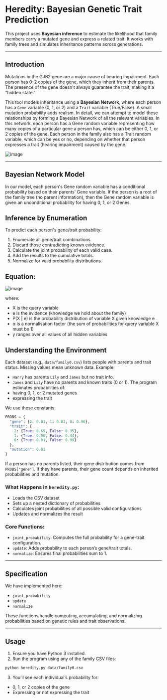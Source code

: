 # Heredity: Bayesian Genetic Trait Prediction

This project uses **Bayesian inference** to estimate the likelihood that family members carry a mutated gene and express a related trait. It works with family trees and simulates inheritance patterns across generations.

---
## Introduction

Mutations in the GJB2 gene are a major cause of hearing impairment. Each person has 0–2 copies of the gene, which they inherit from their parents. The presence of the gene doesn't always guarantee the trait, making it a “hidden state.”

This tool models inheritance using a **Bayesian Network**, where each person has a `Gene` variable (0, 1, or 2) and a `Trait` variable (True/False). A small mutation probability adds realism. In detail, we can attempt to model these relationships by forming a Bayesian Network of all the relevant variables. In this network, each person has a Gene random variable representing how many copies of a particular gene a person has, which can be either 0, 1, or 2 copies of the gene. Each person in the family also has a Trait random variable, which can be yes or no, depending on whether that person expresses a trait (hearing impairment) caused by the gene.

![image](https://github.com/zareenrahman/Python_Heredity/assets/155265507/7b5ac2c4-d7cc-42e5-8365-f429647f27b9)

---

## Bayesian Network Model

In our model, each person's Gene random variable has a conditional probability based on their parents' Gene variable. If the person is a root of the family tree (no parent information), then the Gene random variable is given an unconditional probability for having 0, 1, or 2 Genes.

## Inference by Enumeration

To predict each person's gene/trait probability:
1. Enumerate all gene/trait combinations.
2. Discard those contradicting known evidence.
3. Calculate the joint probability of each valid case.
4. Add the results to the cumulative totals.
5. Normalize for valid probability distributions.

## Equation:

![image](https://github.com/zareenrahman/Python_Heredity/assets/155265507/73de2ae2-f78f-4200-b879-3abeda5c5952)

where:

-	X is the query variable
-	e is the evidence (knowledge we hold about the family)
-	P(X | e) is the probability distribution of variable X given knowledge e
-	α is a normalisation factor (the sum of probabilities for query variable X must be 1)
-	y ranges over all values of all hidden variables

## Understanding the Environment

Each dataset (e.g., `data/family0.csv`) lists people with parents and trait status. Missing values mean unknown data.
Example:
* `Harry` has parents `Lily` and `James` but no trait info.
* `James` and `Lily` have no parents and known traits (0 or 1).
The program estimates probabilities of:
* having 0, 1, or 2 mutated genes
* expressing the trait

We use these constants:
```python
PROBS = {
  "gene": {2: 0.01, 1: 0.03, 0: 0.96},
  "trait": {
    2: {True: 0.65, False: 0.35},
    1: {True: 0.56, False: 0.44},
    0: {True: 0.01, False: 0.99}
  },
  "mutation": 0.01
}
```
If a person has no parents listed, their gene distribution comes from `PROBS["gene"]`.
If they have parents, their gene count depends on inherited probabilities and mutation.

### What Happens in `heredity.py`:

* Loads the CSV dataset
* Sets up a nested dictionary of probabilities
* Calculates joint probabilities of all possible valid configurations
* Updates and normalizes the result

### Core Functions:

* `joint_probability`: Computes the full probability for a gene-trait configuration.
* `update`: Adds probability to each person’s gene/trait totals.
* `normalize`: Ensures final probabilities sum to 1.
---

## Specification

We have implemented here:

* `joint_probability`
* `update`
* `normalize`

These functions handle computing, accumulating, and normalizing probabilities based on genetic rules and trait observations.

---

## Usage

1. Ensure you have Python 3 installed.
2. Run the program using any of the family CSV files:
```bash
python heredity.py data/family0.csv
```
3. You’ll see each individual’s probability for:
* 0, 1, or 2 copies of the gene
* Expressing or not expressing the trait
